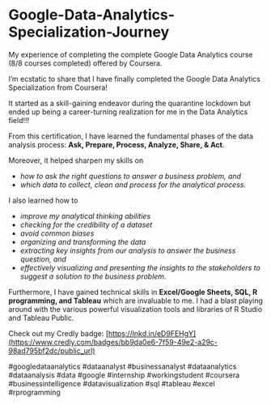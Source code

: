 # Google-Data-Analytics-Specialization-Journey
My experience of completing the complete Google Data Analytics course (8/8 courses completed) offered by Coursera.

I’m ecstatic to share that I have finally completed the Google Data Analytics Specialization from Coursera!

It started as a skill-gaining endeavor during the quarantine lockdown but ended up being a career-turning realization for me in the Data Analytics field!!!

From this certification, I have learned the fundamental phases of the data analysis process:
**Ask, Prepare, Process, Analyze, Share, & Act**.

Moreover, it helped sharpen my skills on
- _how to ask the right questions to answer a business problem, and_
- _which data to collect, clean and process for the analytical process._

I also learned how to
- _improve my analytical thinking abilities_
- _checking for the credibility of a dataset_
- _avoid common biases_
- _organizing and transforming the data_
- _extracting key insights from our analysis to answer the business question, and_
- _effectively visualizing and presenting the insights to the stakeholders to suggest a solution to the business problem._

Furthermore, I have gained technical skills in **Excel/Google Sheets, SQL, R programming, and Tableau** which are invaluable to me. I had a blast playing around with the various powerful visualization tools and libraries of R Studio and Tableau Public.


Check out my Credly badge: [https://lnkd.in/eD9FEHgY](https://www.credly.com/badges/bb9da0e6-7f59-49e2-a29c-98ad795bf2dc/public_url)

#googledataanalytics #dataanalyst #businessanalyst #dataanalytics #dataanalysis #data #google #internship #workingstudent #coursera #businessintelligence #datavisualization #sql #tableau #excel #rprogramming
